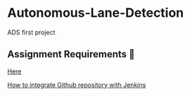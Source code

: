 # Autonomous-Lane-Detection
ADS first project 

## Assignment Requirements 📖
[Here](https://github.com/SEA-ME/ADS_Autonomous-Lane-Detection)


[How to integrate Github repository with Jenkins](https://github.com/SEA-ME-2nd-ADS/Autonomous-Lane-Detection/wiki/How-to-integrate-Githubrepository-with-Jenkins)